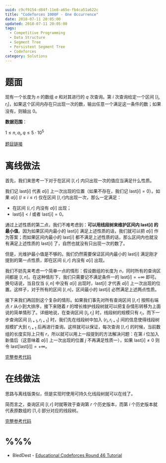 ```yaml
---
uuid: c9cf9154-d84f-11e8-a65e-fb4ca51a622c
title: "Codeforces 1000F - One Occurrence"
date: 2018-07-11 20:05:00
updated: 2018-07-11 20:05:00
tags: 
  - Competitive Programming
  - Data Structure
  - Segment Tree
  - Persistent Segment Tree
  - Codeforces
category: Solutions
---
```


# 题面

现有一个长度为 $n$ 的数组 $a$ 和对其进行的 $q$ 次查询。第 $i$ 次查询给定一个区间 $[l_i, r_i]$，如果这个区间内存在只出现一次的数，输出任意一个满足这一条件的数；如果没有，则输出 $0$。

**数据范围**：

$1 \le n, a_i, q \le 5 \cdot 10^5$

[题目链接](http://codeforces.com/problemset/problem/1000/F)

# 离线做法

首先，我们来思考一下对于在区间 $[l, r]$ 内只出现一次的值应当满足什么性质。

我们记 $\text{last}[i]$ 代表 $a[i]$ 上一次出现的位置（如果不存在，我们记 $\text{last}[i] = 0$）。如果 $a[i] \ (l \le i \le r)$ 仅在区间 $[l, r]$内出现一次，那么一定满足：

- 在区间 $(i, r]$ 内没有 $a[i]$ 出现；
- $\text{last}[i] < l$ 或者 $\text{last}[i] = 0$。

通过上述性质的第二点，我们不难考虑到：**可以用线段树来维护区间内 $\text{last}[i]$ 的最小值**。因为如果区间内最小的 $\text{last}[i]$ 满足上述性质的话，我们就可以把 $a[i]$ 作为答案；而如果区间内最小的 $\text{last}[i]$ 都不满足上述性质的话，那么区间内也就没有满足上述性质的 $\text{last}[i]$ 了，自然也就没有只出现一次的数了。

但是，光维护最小值是不够的。我们仍然需要保证区间内最小的 $\text{last}[i]$ 满足刚才提到的第一点性质，即在区间 $(i, r]$ 内没有 $a[i]$ 出现。

我们不妨先来考虑一个简单一点的情形：假设数组的长度为 $n$，同时所有的查询区间都是 $[l, n]$。在这种情形下，我们只需要记不满足条件一的 $\text{last}[i] = +\infty$ 即可。换句话说，当且仅当 $(i, n]$ 中没有 $a[i]$ 出现时，$\text{last}[i]$ 才代表 $a[i]$ 上一次出现的位置。这样子，对于所有的区间 $[l, n]$，区间最小的 $\text{last}[i]$ 必然满足上述两点性质。

接下来我们再回到这个复杂的情形。如果我们事先对所有查询区间 $[l, r]$ 按照右端点 $r$ 从小到大排序，接下来随着 $r$ 的增长维护线段树就可以把复杂情形转移为上面说的简单情形了。详细地说，在查询区间 $[l_i, r_i]$ 时，线段树的规模只有 $r_i$，而下一步查询区间 $[l _{i + 1}, r_{i + 1}]$ 时，我们先在线段树中加入 $(r_i, r_{i + 1}]$ 间的信息使得线段树规模扩大到 $r_{i + 1}$ 后再进行查询。这样就可以保证，每次查询 $[l, r]$ 的时候，当前数组的长度实际上只有 $r$，所以就可以用上一段提到的方法解决问题：在第 $i$ 位加入新值后（这意味着 $a[i]$ 上一次出现的位置 $j$ 不再满足性质一），如果 $\text{last}[i] \neq 0$ 则令 $\text{last}[\text{last}[i]] = +\infty$。

[完整参考代码](https://github.com/codgician/Competitive-Programming/blob/master/Codeforces/1000F/segment_tree.cpp)

# 在线做法

思路与离线版类似，但是实现时使用可持久化线段树就可以在线了。

简而言之，查询区间 $[l, r]$ 时就等效于查询第 $r$ 个历史版本，而第 $i$ 个历史版本就代表原数组的 $[1, i]$ 部分对应的线段树。

[完整参考代码](https://github.com/codgician/Competitive-Programming/blob/master/Codeforces/1000F/persistent_segment_tree.cpp)

# %%%

- BledDest - [Educational Codeforces Round 46 Tutorial](http://codeforces.com/blog/entry/60288)
